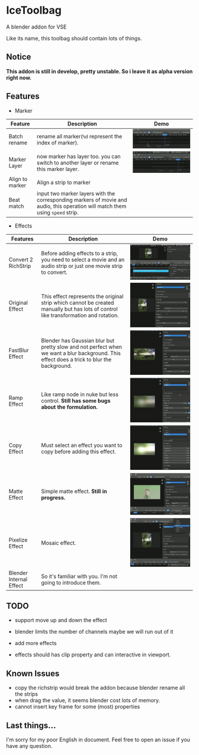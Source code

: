 # IceToolbag
A blender addon for VSE

Like its name, this toolbag should contain lots of things.

## Notice

**This addon is still in develop, pretty unstable. So i leave it as alpha version right now.**

## Features

- Marker

| Feature         | Description                                                  | Demo                |
| --------------- | ------------------------------------------------------------ | ------------------- |
| Batch rename    | rename all marker(`%d` represent the index of marker).       | ![](doc/marker.gif) |
| Marker Layer    | now marker has layer too. you can switch to another layer or rename this marker layer. | ![](doc/switch.gif) |
| Align to marker | Align a strip to marker                                      |                     |
| Beat match      | input two marker layers with the corresponding markers of movie and audio, this operation will match them using `speed` strip. |                     |

- Effects

| Features            | Description                                                  | Demo               |
| ------------------- | ------------------------------------------------------------ | ------------------ |
| Convert 2 RichStrip | Before adding effects to a strip, you need to select a movie and an audio strip or just one movie strip to convert. | ![](doc/c2rs.gif)  |
| Original Effect     | This effect represents the original strip which cannot be created manually but has lots of control like transformation and rotation. | ![](doc/ori.gif)   |
| FastBlur Effect     | Blender has Gaussian blur but pretty slow and not perfect when we want a blur background. This effect does a trick to blur the background. | ![](doc/fblur.gif) |
| Ramp Effect         | Like ramp node in nuke but less control. **Still has some bugs about the formulation.** | ![](doc/ramp.gif)  |
|  Copy Effect   | Must select an effect you want to copy before adding this effect. | ![](doc/copy.gif) |
| Matte Effect        | Simple matte effect. **Still in progress.**                  | ![](doc/matte.gif) |
| Pixelize Effect     | Mosaic effect.                                               | ![](doc/other.gif) |
| Blender Internal Effect | So it's familiar with you. I'm not going to introduce them.  |                    |

## TODO

- support move up and down the effect

- blender limits the number of channels maybe we will run out of it

- add more effects

- effects should has clip property and can interactive in viewport.

## Known Issues

- copy the richstrip would break the addon because blender rename all the strips
- when drag the value, it seems blender cost lots of memory.
- cannot insert key frame for some (most) properties

## Last things...

I'm sorry for my poor English in document. Feel free to open an issue if you have any question.